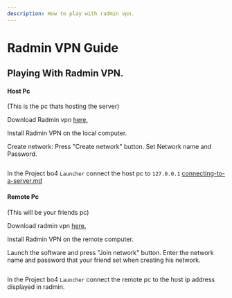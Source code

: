 ```yaml
---
description: How to play with radmin vpn.
---
```


# Radmin VPN Guide

## Playing With Radmin VPN.

#### Host Pc&#x20;

(This is the pc thats hosting the server)



Download Radmin vpn [here.](https://www.radmin-vpn.com/)

Install Radmin VPN on the local computer.

Create network: Press "Create network" button. Set Network name and Password.

<figure><img src="../.gitbook/assets/image.png" alt=""><figcaption></figcaption></figure>

In the Project bo4 `Launcher` connect the host pc to `127.0.0.1`  [connecting-to-a-server.md](../launcher-guide/connecting-to-a-server.md "mention")



#### Remote Pc

(This will be your friends pc)



Download radmin vpn [here.](https://www.radmin-vpn.com/)

Install Radmin VPN on the remote computer.

Launch the software and press "Join network" button. Enter the network name and password that your friend set when creating his network.


<figure><img src="../.gitbook/assets/image (1).png" alt=""><figcaption></figcaption></figure>

In the Project bo4 `Launcher` connect the remote pc to the host ip address displayed in radmin.
